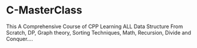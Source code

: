 # C-MasterClass
This A Comprehensive Course of CPP Learning ALL Data Structure From Scratch, DP, Graph theory, Sorting Techniques, Math, Recursion, Divide and Conquer....

